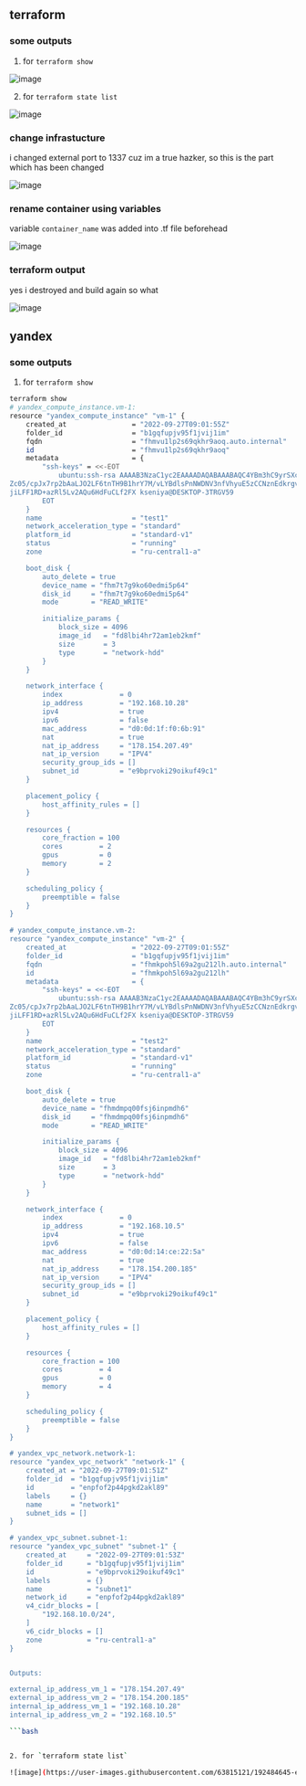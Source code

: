## terraform

### some outputs
1. for `terraform show`

![image](https://user-images.githubusercontent.com/63815121/192403397-1ec662b8-2130-4dd3-8ff0-7bc069ace92a.png)

2. for `terraform state list`

![image](https://user-images.githubusercontent.com/63815121/192400216-5aa94b86-e834-4d67-88db-50f18809e62b.png)


### change infrastucture
i changed external port to 1337 cuz im a true hazker, so this is the part which has been changed

![image](https://user-images.githubusercontent.com/63815121/192401109-2ec0fe60-b82e-4d28-8038-801dc8c55d5f.png)

### rename container using variables
variable `container_name` was added into .tf file beforehead

![image](https://user-images.githubusercontent.com/63815121/192401598-8945dfa7-142a-414c-a9e0-f0f01851c735.png)


### terraform output
yes i destroyed and build again so what

![image](https://user-images.githubusercontent.com/63815121/192402402-6d75d784-dd9d-4c77-8116-1b2b0fed9fb4.png)


## yandex
### some outputs
1. for `terraform show`

```bash
terraform show
# yandex_compute_instance.vm-1:
resource "yandex_compute_instance" "vm-1" {
    created_at                = "2022-09-27T09:01:55Z"
    folder_id                 = "b1gqfupjv95f1jvij1im"
    fqdn                      = "fhmvu1lp2s69qkhr9aoq.auto.internal"
    id                        = "fhmvu1lp2s69qkhr9aoq"
    metadata                  = {
        "ssh-keys" = <<-EOT
            ubuntu:ssh-rsa AAAAB3NzaC1yc2EAAAADAQABAAABAQC4YBm3hC9yrSXc5uiUgYVhnjJdlHu7FJ6ijf+HtCbboQtuPu+KIAjepkF5RZtu+i6fCn7aZXAndF8ZToFQqXgazpv0yZ2zLtMj8P3pSlvv+2YOBc3HNpVZN5xf+JoH+
Zc05/cpJx7rp2bAaLJO2LF6tnTH9B1hrY7M/vLYBdlsPnNWDNV3nfVhyuE5zCCNznEdkrgv8ml9MZXjnxAb/Nw+4gRlGV10fWA9tqgvOlF1AAKGT36xz4b6jkS9PcuWLLl0l3WlpJhMD2TpJWstuqiBLMUZu07kCURG5wMRIO3L1OPeiPGdKrdfr
jiLFF1RD+azRl5Lv2AQu6HdFuCLf2FX kseniya@DESKTOP-3TRGV59
        EOT
    }
    name                      = "test1"
    network_acceleration_type = "standard"
    platform_id               = "standard-v1"
    status                    = "running"
    zone                      = "ru-central1-a"

    boot_disk {
        auto_delete = true
        device_name = "fhm7t7g9ko60edmi5p64"
        disk_id     = "fhm7t7g9ko60edmi5p64"
        mode        = "READ_WRITE"

        initialize_params {
            block_size = 4096
            image_id   = "fd8lbi4hr72am1eb2kmf"
            size       = 3
            type       = "network-hdd"
        }
    }

    network_interface {
        index              = 0
        ip_address         = "192.168.10.28"
        ipv4               = true
        ipv6               = false
        mac_address        = "d0:0d:1f:f0:6b:91"
        nat                = true
        nat_ip_address     = "178.154.207.49"
        nat_ip_version     = "IPV4"
        security_group_ids = []
        subnet_id          = "e9bprvoki29oikuf49c1"
    }

    placement_policy {
        host_affinity_rules = []
    }

    resources {
        core_fraction = 100
        cores         = 2
        gpus          = 0
        memory        = 2
    }

    scheduling_policy {
        preemptible = false
    }
}

# yandex_compute_instance.vm-2:
resource "yandex_compute_instance" "vm-2" {
    created_at                = "2022-09-27T09:01:55Z"
    folder_id                 = "b1gqfupjv95f1jvij1im"
    fqdn                      = "fhmkpoh5l69a2gu212lh.auto.internal"
    id                        = "fhmkpoh5l69a2gu212lh"
    metadata                  = {
        "ssh-keys" = <<-EOT
            ubuntu:ssh-rsa AAAAB3NzaC1yc2EAAAADAQABAAABAQC4YBm3hC9yrSXc5uiUgYVhnjJdlHu7FJ6ijf+HtCbboQtuPu+KIAjepkF5RZtu+i6fCn7aZXAndF8ZToFQqXgazpv0yZ2zLtMj8P3pSlvv+2YOBc3HNpVZN5xf+JoH+
Zc05/cpJx7rp2bAaLJO2LF6tnTH9B1hrY7M/vLYBdlsPnNWDNV3nfVhyuE5zCCNznEdkrgv8ml9MZXjnxAb/Nw+4gRlGV10fWA9tqgvOlF1AAKGT36xz4b6jkS9PcuWLLl0l3WlpJhMD2TpJWstuqiBLMUZu07kCURG5wMRIO3L1OPeiPGdKrdfr
jiLFF1RD+azRl5Lv2AQu6HdFuCLf2FX kseniya@DESKTOP-3TRGV59
        EOT
    }
    name                      = "test2"
    network_acceleration_type = "standard"
    platform_id               = "standard-v1"
    status                    = "running"
    zone                      = "ru-central1-a"

    boot_disk {
        auto_delete = true
        device_name = "fhmdmpq00fsj6inpmdh6"
        disk_id     = "fhmdmpq00fsj6inpmdh6"
        mode        = "READ_WRITE"

        initialize_params {
            block_size = 4096
            image_id   = "fd8lbi4hr72am1eb2kmf"
            size       = 3
            type       = "network-hdd"
        }
    }

    network_interface {
        index              = 0
        ip_address         = "192.168.10.5"
        ipv4               = true
        ipv6               = false
        mac_address        = "d0:0d:14:ce:22:5a"
        nat                = true
        nat_ip_address     = "178.154.200.185"
        nat_ip_version     = "IPV4"
        security_group_ids = []
        subnet_id          = "e9bprvoki29oikuf49c1"
    }

    placement_policy {
        host_affinity_rules = []
    }

    resources {
        core_fraction = 100
        cores         = 4
        gpus          = 0
        memory        = 4
    }

    scheduling_policy {
        preemptible = false
    }
}

# yandex_vpc_network.network-1:
resource "yandex_vpc_network" "network-1" {
    created_at = "2022-09-27T09:01:51Z"
    folder_id  = "b1gqfupjv95f1jvij1im"
    id         = "enpfof2p44pgkd2akl89"
    labels     = {}
    name       = "network1"
    subnet_ids = []
}

# yandex_vpc_subnet.subnet-1:
resource "yandex_vpc_subnet" "subnet-1" {
    created_at     = "2022-09-27T09:01:53Z"
    folder_id      = "b1gqfupjv95f1jvij1im"
    id             = "e9bprvoki29oikuf49c1"
    labels         = {}
    name           = "subnet1"
    network_id     = "enpfof2p44pgkd2akl89"
    v4_cidr_blocks = [
        "192.168.10.0/24",
    ]
    v6_cidr_blocks = []
    zone           = "ru-central1-a"
}


Outputs:

external_ip_address_vm_1 = "178.154.207.49"
external_ip_address_vm_2 = "178.154.200.185"
internal_ip_address_vm_1 = "192.168.10.28"
internal_ip_address_vm_2 = "192.168.10.5"

```bash


2. for `terraform state list`

![image](https://user-images.githubusercontent.com/63815121/192484645-e82377eb-ab64-4324-831c-8fd4d1b15f0c.png)
